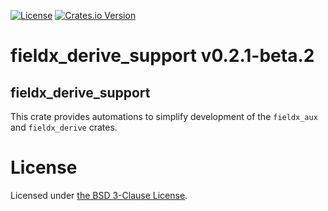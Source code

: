 [![License](https://img.shields.io/github/license/vrurg/fieldx)](https://github.com/vrurg/fieldx/blob/main/LICENSE)
[![Crates.io Version](https://img.shields.io/crates/v/fieldx_derive_support)](https://crates.io/crates/fieldx_derive_support)

# fieldx_derive_support v0.2.1-beta.2

## fieldx_derive_support

This crate provides automations to simplify development of the `fieldx_aux` and `fieldx_derive` crates.

# License

Licensed under [the BSD 3-Clause License](/LICENSE).
